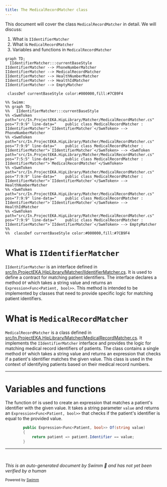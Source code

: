 ```yaml
---
title: The MedicalRecordMatcher class
---
```

This document will cover the class <SwmToken path="src/In.ProjectEKA.HipLibrary/Matcher/MedicalRecordMatcher.cs" pos="7:5:5" line-data="    public class MedicalRecordMatcher : IIdentifierMatcher">`MedicalRecordMatcher`</SwmToken> in detail. We will discuss:

1. What is <SwmToken path="src/In.ProjectEKA.HipLibrary/Matcher/MedicalRecordMatcher.cs" pos="7:9:9" line-data="    public class MedicalRecordMatcher : IIdentifierMatcher">`IIdentifierMatcher`</SwmToken>
2. What is <SwmToken path="src/In.ProjectEKA.HipLibrary/Matcher/MedicalRecordMatcher.cs" pos="7:5:5" line-data="    public class MedicalRecordMatcher : IIdentifierMatcher">`MedicalRecordMatcher`</SwmToken>
3. Variables and functions in <SwmToken path="src/In.ProjectEKA.HipLibrary/Matcher/MedicalRecordMatcher.cs" pos="7:5:5" line-data="    public class MedicalRecordMatcher : IIdentifierMatcher">`MedicalRecordMatcher`</SwmToken>

```mermaid
graph TD;
  IIdentifierMatcher:::currentBaseStyle
IIdentifierMatcher --> PhoneNumberMatcher
IIdentifierMatcher --> MedicalRecordMatcher
IIdentifierMatcher --> HealthNumberMatcher
IIdentifierMatcher --> HealthIdMatcher
IIdentifierMatcher --> EmptyMatcher

 classDef currentBaseStyle color:#000000,fill:#7CB9F4

%% Swimm:
%% graph TD;
%%   IIdentifierMatcher:::currentBaseStyle
%% <SwmToken path="src/In.ProjectEKA.HipLibrary/Matcher/MedicalRecordMatcher.cs" pos="7:9:9" line-data="    public class MedicalRecordMatcher : IIdentifierMatcher">`IIdentifierMatcher`</SwmToken> --> PhoneNumberMatcher
%% <SwmToken path="src/In.ProjectEKA.HipLibrary/Matcher/MedicalRecordMatcher.cs" pos="7:9:9" line-data="    public class MedicalRecordMatcher : IIdentifierMatcher">`IIdentifierMatcher`</SwmToken> --> <SwmToken path="src/In.ProjectEKA.HipLibrary/Matcher/MedicalRecordMatcher.cs" pos="7:5:5" line-data="    public class MedicalRecordMatcher : IIdentifierMatcher">`MedicalRecordMatcher`</SwmToken>
%% <SwmToken path="src/In.ProjectEKA.HipLibrary/Matcher/MedicalRecordMatcher.cs" pos="7:9:9" line-data="    public class MedicalRecordMatcher : IIdentifierMatcher">`IIdentifierMatcher`</SwmToken> --> HealthNumberMatcher
%% <SwmToken path="src/In.ProjectEKA.HipLibrary/Matcher/MedicalRecordMatcher.cs" pos="7:9:9" line-data="    public class MedicalRecordMatcher : IIdentifierMatcher">`IIdentifierMatcher`</SwmToken> --> HealthIdMatcher
%% <SwmToken path="src/In.ProjectEKA.HipLibrary/Matcher/MedicalRecordMatcher.cs" pos="7:9:9" line-data="    public class MedicalRecordMatcher : IIdentifierMatcher">`IIdentifierMatcher`</SwmToken> --> EmptyMatcher
%% 
%%  classDef currentBaseStyle color:#000000,fill:#7CB9F4
```

# What is <SwmToken path="src/In.ProjectEKA.HipLibrary/Matcher/MedicalRecordMatcher.cs" pos="7:9:9" line-data="    public class MedicalRecordMatcher : IIdentifierMatcher">`IIdentifierMatcher`</SwmToken>

<SwmToken path="src/In.ProjectEKA.HipLibrary/Matcher/MedicalRecordMatcher.cs" pos="7:9:9" line-data="    public class MedicalRecordMatcher : IIdentifierMatcher">`IIdentifierMatcher`</SwmToken> is an interface defined in <SwmPath>[src/In.ProjectEKA.HipLibrary/Matcher/IIdentifierMatcher.cs](src/In.ProjectEKA.HipLibrary/Matcher/IIdentifierMatcher.cs)</SwmPath>. It is used to define a contract for matching patient identifiers. The interface declares a method <SwmToken path="src/In.ProjectEKA.HipLibrary/Matcher/MedicalRecordMatcher.cs" pos="9:13:13" line-data="        public Expression&lt;Func&lt;Patient, bool&gt;&gt; Of(string value)">`Of`</SwmToken> which takes a string value and returns an <SwmToken path="src/In.ProjectEKA.HipLibrary/Matcher/MedicalRecordMatcher.cs" pos="9:3:11" line-data="        public Expression&lt;Func&lt;Patient, bool&gt;&gt; Of(string value)">`Expression<Func<Patient, bool>>`</SwmToken>. This method is intended to be implemented by classes that need to provide specific logic for matching patient identifiers.

# What is <SwmToken path="src/In.ProjectEKA.HipLibrary/Matcher/MedicalRecordMatcher.cs" pos="7:5:5" line-data="    public class MedicalRecordMatcher : IIdentifierMatcher">`MedicalRecordMatcher`</SwmToken>

<SwmToken path="src/In.ProjectEKA.HipLibrary/Matcher/MedicalRecordMatcher.cs" pos="7:5:5" line-data="    public class MedicalRecordMatcher : IIdentifierMatcher">`MedicalRecordMatcher`</SwmToken> is a class defined in <SwmPath>[src/In.ProjectEKA.HipLibrary/Matcher/MedicalRecordMatcher.cs](src/In.ProjectEKA.HipLibrary/Matcher/MedicalRecordMatcher.cs)</SwmPath>. It implements the <SwmToken path="src/In.ProjectEKA.HipLibrary/Matcher/MedicalRecordMatcher.cs" pos="7:9:9" line-data="    public class MedicalRecordMatcher : IIdentifierMatcher">`IIdentifierMatcher`</SwmToken> interface and provides the logic for matching medical record identifiers of patients. The class contains a single method <SwmToken path="src/In.ProjectEKA.HipLibrary/Matcher/MedicalRecordMatcher.cs" pos="9:13:13" line-data="        public Expression&lt;Func&lt;Patient, bool&gt;&gt; Of(string value)">`Of`</SwmToken> which takes a string value and returns an expression that checks if a patient's identifier matches the given value. This class is used in the context of identifying patients based on their medical record numbers.

<SwmSnippet path="/src/In.ProjectEKA.HipLibrary/Matcher/MedicalRecordMatcher.cs" line="9">

---

# Variables and functions

The function <SwmToken path="src/In.ProjectEKA.HipLibrary/Matcher/MedicalRecordMatcher.cs" pos="9:13:13" line-data="        public Expression&lt;Func&lt;Patient, bool&gt;&gt; Of(string value)">`Of`</SwmToken> is used to create an expression that matches a patient's identifier with the given value. It takes a string parameter <SwmToken path="src/In.ProjectEKA.HipLibrary/Matcher/MedicalRecordMatcher.cs" pos="9:17:17" line-data="        public Expression&lt;Func&lt;Patient, bool&gt;&gt; Of(string value)">`value`</SwmToken> and returns an <SwmToken path="src/In.ProjectEKA.HipLibrary/Matcher/MedicalRecordMatcher.cs" pos="9:3:11" line-data="        public Expression&lt;Func&lt;Patient, bool&gt;&gt; Of(string value)">`Expression<Func<Patient, bool>>`</SwmToken> that checks if the patient's identifier is equal to the provided value.

```c#
        public Expression<Func<Patient, bool>> Of(string value)
        {
            return patient => patient.Identifier == value;
        }
```

---

</SwmSnippet>

&nbsp;

*This is an auto-generated document by Swimm 🌊 and has not yet been verified by a human*

<SwmMeta version="3.0.0" repo-id="Z2l0aHViJTNBJTNBaGlwLXNlcnZpY2UlM0ElM0FTd2ltbS1EZW1v" repo-name="hip-service"><sup>Powered by [Swimm](/)</sup></SwmMeta>

